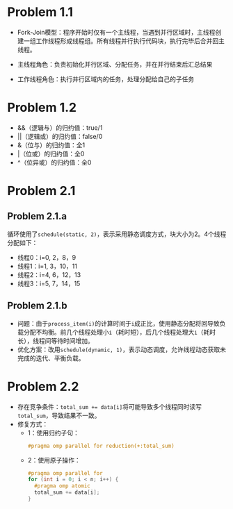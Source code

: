# Problem 1.1

- Fork-Join模型：程序开始时仅有一个主线程，当遇到并行区域时，主线程创建一组工作线程形成线程组。所有线程并行执行代码块，执行完毕后合并回主线程。

- 主线程角色：负责初始化并行区域、分配任务，并在并行结束后汇总结果

- 工作线程角色：执行并行区域内的任务，处理分配给自己的子任务

# Problem 1.2

- &&（逻辑与）的归约值：true/1
- ||（逻辑或）的归约值：false/0
- &（位与）的归约值：全1
- |（位或）的归约值：全0
- ^（位异或）的归约值：全0

# Problem 2.1

## Problem 2.1.a

循环使用了`schedule(static, 2)`，表示采用静态调度方式，块大小为2。4个线程分配如下：

- 线程0：i=0, 2，8，9
- 线程1：i=1, 3，10，11
- 线程2：i=4, 6，12，13
- 线程3：i=5, 7，14，15

## Problem 2.1.b

- 问题：由于`process_item(i)`的计算时间于`i`成正比，使用静态分配将回导致负载分配不均衡。前几个线程处理小`i`（耗时短），后几个线程处理大`i`（耗时长），线程间等待时间增加。
- 优化方案：改用`schedule(dynamic, 1)`，表示动态调度，允许线程动态获取未完成的迭代、平衡负载。

# Problem 2.2

- 存在竞争条件：`total_sum += data[i]`将可能导致多个线程同时读写`total_sum`，导致结果不一致。
- 修复方式：
  - 1：使用归约子句：
    ```c
    #pragma omp parallel for reduction(+:total_sum)
    ```
  - 2：使用原子操作：
    ```c
    #pragma omp parallel for
    for (int i = 0; i < n; i++) {
      #pragma omp atomic
      total_sum += data[i];
    }
    ```